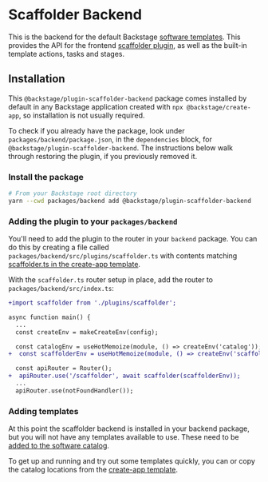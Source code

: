 # Scaffolder Backend

This is the backend for the default Backstage [software
templates](https://backstage.io/docs/features/software-templates/).
This provides the API for the frontend [scaffolder
plugin](https://github.com/backstage/backstage/tree/master/plugins/scaffolder),
as well as the built-in template actions, tasks and stages.

## Installation

This `@backstage/plugin-scaffolder-backend` package comes installed by default
in any Backstage application created with `npx @backstage/create-app`, so
installation is not usually required.

To check if you already have the package, look under
`packages/backend/package.json`, in the `dependencies` block, for
`@backstage/plugin-scaffolder-backend`. The instructions below walk through
restoring the plugin, if you previously removed it.

### Install the package

```bash
# From your Backstage root directory
yarn --cwd packages/backend add @backstage/plugin-scaffolder-backend
```

### Adding the plugin to your `packages/backend`

You'll need to add the plugin to the router in your `backend` package. You can
do this by creating a file called `packages/backend/src/plugins/scaffolder.ts`
with contents matching [scaffolder.ts in the create-app
template](https://github.com/backstage/backstage/blob/master/packages/create-app/templates/default-app/packages/backend/src/plugins/scaffolder.ts).

With the `scaffolder.ts` router setup in place, add the router to
`packages/backend/src/index.ts`:

```diff
+import scaffolder from './plugins/scaffolder';

async function main() {
  ...
  const createEnv = makeCreateEnv(config);

  const catalogEnv = useHotMemoize(module, () => createEnv('catalog'));
+  const scaffolderEnv = useHotMemoize(module, () => createEnv('scaffolder'));

  const apiRouter = Router();
+  apiRouter.use('/scaffolder', await scaffolder(scaffolderEnv));
  ...
  apiRouter.use(notFoundHandler());

```

### Adding templates

At this point the scaffolder backend is installed in your backend package, but
you will not have any templates available to use. These need to be [added to the
software
catalog](https://backstage.io/docs/features/software-templates/adding-templates).

To get up and running and try out some templates quickly, you can or copy the
catalog locations from the [create-app
template](https://github.com/backstage/backstage/blob/master/packages/create-app/templates/default-app/app-config.yaml.hbs).
